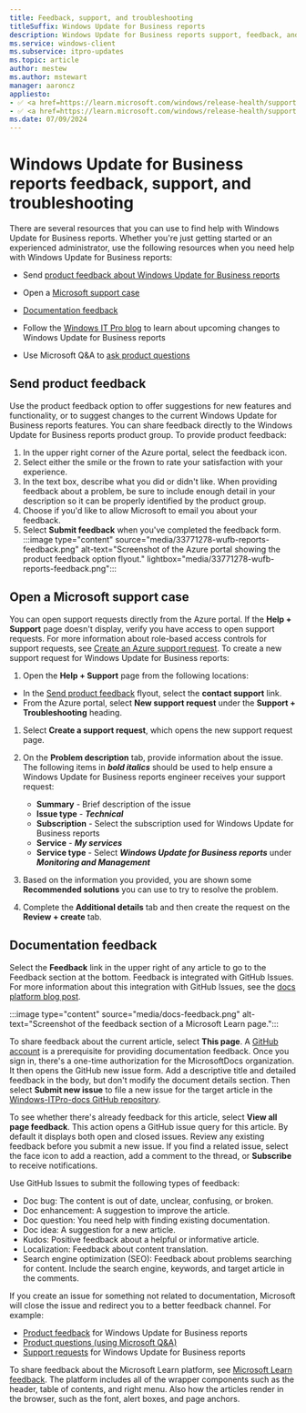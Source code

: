 ```yaml
---
title: Feedback, support, and troubleshooting
titleSuffix: Windows Update for Business reports
description: Windows Update for Business reports support, feedback, and troubleshooting information.
ms.service: windows-client
ms.subservice: itpro-updates
ms.topic: article
author: mestew
ms.author: mstewart
manager: aaroncz
appliesto: 
- ✅ <a href=https://learn.microsoft.com/windows/release-health/supported-versions-windows-client target=_blank>Windows 11</a>
- ✅ <a href=https://learn.microsoft.com/windows/release-health/supported-versions-windows-client target=_blank>Windows 10</a>
ms.date: 07/09/2024
---
```


# Windows Update for Business reports feedback, support, and troubleshooting
<!-- MAX6325272, OS33771278 -->
There are several resources that you can use to find help with Windows Update for Business reports. Whether you're just getting started or an experienced administrator, use the following resources when you need help with Windows Update for Business reports:

- Send [product feedback about Windows Update for Business reports](#send-product-feedback)
- Open a [Microsoft support case](#open-a-microsoft-support-case)

- [Documentation feedback](#documentation-feedback)
- Follow the [Windows IT Pro blog](https://techcommunity.microsoft.com/t5/windows-it-pro-blog/bg-p/Windows10Blog) to learn about upcoming changes to Windows Update for Business reports
- Use Microsoft Q&A to [ask product questions](/answers/products/)

## Send product feedback

Use the product feedback option to offer suggestions for new features and functionality, or to suggest changes to the current Windows Update for Business reports features. You can share feedback directly to the Windows Update for Business reports product group. To provide product feedback:

1. In the upper right corner of the Azure portal, select the feedback icon.
1. Select either the smile or the frown to rate your satisfaction with your experience.
1. In the text box, describe what you did or didn't like. When providing feedback about a problem, be sure to include enough detail in your description so it can be properly identified by the product group.
1. Choose if you'd like to allow Microsoft to email you about your feedback.
1. Select **Submit feedback** when you've completed the feedback form.
:::image type="content" source="media/33771278-wufb-reports-feedback.png" alt-text="Screenshot of the Azure portal showing the product feedback option flyout." lightbox="media/33771278-wufb-reports-feedback.png":::

## Open a Microsoft support case

You can open support requests directly from the Azure portal. If  the **Help + Support** page doesn't display, verify you have access to open support requests. For more information about role-based access controls for support requests, see [Create an Azure support request](/azure/azure-portal/supportability/how-to-create-azure-support-request). To create a new support request for Windows Update for Business reports:

1. Open the **Help + Support** page from the following locations: 
  - In the [Send product feedback](#send-product-feedback) flyout, select the **contact support** link.
  - From the Azure portal, select **New support request** under the **Support + Troubleshooting** heading.
1. Select **Create a support request**, which opens the new support request page. 
1. On the **Problem description** tab, provide information about the issue. The following items in ***bold italics*** should be used to help ensure a Windows Update for Business reports engineer receives your support request: 
   - **Summary** - Brief description of the issue
   - **Issue type** - ***Technical***
   - **Subscription** - Select the subscription used for Windows Update for Business reports
   - **Service** - ***My services***
   - **Service type** - Select ***Windows Update for Business reports*** under ***Monitoring and Management***


1. Based on the information you provided, you are shown some **Recommended solutions** you can use to try to resolve the problem.
1. Complete the **Additional details** tab and then create the request on the **Review + create** tab.

## Documentation feedback

Select the **Feedback** link in the upper right of any article to go to the Feedback section at the bottom. Feedback is integrated with GitHub Issues. For more information about this integration with GitHub Issues, see the [docs platform blog post](/teamblog/a-new-feedback-system-is-coming-to-docs).

:::image type="content" source="media/docs-feedback.png" alt-text="Screenshot of the feedback section of a Microsoft Learn page.":::

To share feedback about the current article, select **This page**. A [GitHub account](https://github.com/join) is a prerequisite for providing documentation feedback. Once you sign in, there's a one-time authorization for the MicrosoftDocs organization. It then opens the GitHub new issue form. Add a descriptive title and detailed feedback in the body, but don't modify the document details section. Then select **Submit new issue** to file a new issue for the target article in the [Windows-ITPro-docs GitHub repository](https://github.com/MicrosoftDocs/windows-itpro-docs/issues).

To see whether there's already feedback for this article, select **View all page feedback**. This action opens a GitHub issue query for this article. By default it displays both open and closed issues. Review any existing feedback before you submit a new issue. If you find a related issue, select the face icon to add a reaction, add a comment to the thread, or **Subscribe** to receive notifications.

Use GitHub Issues to submit the following types of feedback:

- Doc bug: The content is out of date, unclear, confusing, or broken.
- Doc enhancement: A suggestion to improve the article.
- Doc question: You need help with finding existing documentation.
- Doc idea: A suggestion for a new article.
- Kudos: Positive feedback about a helpful or informative article.
- Localization: Feedback about content translation.
- Search engine optimization (SEO): Feedback about problems searching for content. Include the search engine, keywords, and target article in the comments.

If you create an issue for something not related to documentation, Microsoft will close the issue and redirect you to a better feedback channel. For example:

- [Product feedback](#send-product-feedback) for Windows Update for Business reports
- [Product questions (using Microsoft Q&A)](/answers/products/)
- [Support requests](#open-a-microsoft-support-case) for Windows Update for Business reports

To share feedback about the Microsoft Learn platform, see [Microsoft Learn feedback](https://aka.ms/sitefeedback). The platform includes all of the wrapper components such as the header, table of contents, and right menu. Also how the articles render in the browser, such as the font, alert boxes, and page anchors.

